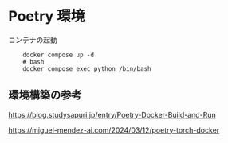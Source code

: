 # Poetry 環境
コンテナの起動
```
    docker compose up -d
    # bash
    docker compose exec python /bin/bash
```


## 環境構築の参考

https://blog.studysapuri.jp/entry/Poetry-Docker-Build-and-Run

https://miguel-mendez-ai.com/2024/03/12/poetry-torch-docker
